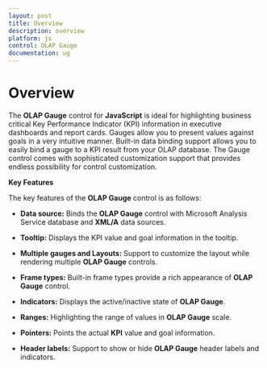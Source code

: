 ```yaml
---
layout: post
title: Overview
description: overview
platform: js
control: OLAP Gauge
documentation: ug
---
```


# Overview

The **OLAP Gauge** control for **JavaScript** is ideal for highlighting business critical Key Performance Indicator (KPI) information in executive dashboards and report cards. Gauges allow you to present values against goals in a very intuitive manner. Built-in data binding support allows you to easily bind a gauge to a KPI result from your OLAP database. The Gauge control comes with sophisticated customization support that provides endless possibility for control customization.

**Key Features**

The key features of the **OLAP Gauge** control is as follows:

* **Data source:** Binds the **OLAP Gauge** control with Microsoft Analysis Service database and **XML/A** data sources.

* **Tooltip:** Displays the KPI value and goal information in the tooltip.

* **Multiple gauges and Layouts:** Support to customize the layout while rendering multiple **OLAP Gauge** controls.

* **Frame types:** Built-in frame types provide a rich appearance of **OLAP Gauge** control.

* **Indicators:** Displays the active/inactive state of **OLAP Gauge**.

* **Ranges:** Highlighting the range of values in **OLAP Gauge** scale.

* **Pointers:**  Points the actual **KPI** value and goal information.

* **Header labels:** Support to show or hide **OLAP Gauge** header labels and indicators.

